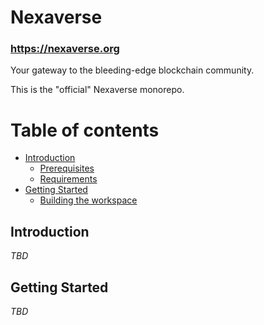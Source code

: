 # Nexaverse

### https://nexaverse.org

Your gateway to the bleeding-edge blockchain community.

This is the "official" Nexaverse monorepo.

# Table of contents

- [Introduction](#introduction)
  - [Prerequisites](#prerequisites)
  - [Requirements](#requirements)
- [Getting Started](#getting-started)
  - [Building the workspace](#building-the-workspace)


## Introduction

_TBD_

## Getting Started

_TBD_
